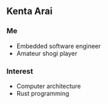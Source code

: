 ## Kenta Arai

### Me

- Embedded software engineer
- Amateur shogi player

### Interest

- Computer architecture
- Rust programming
